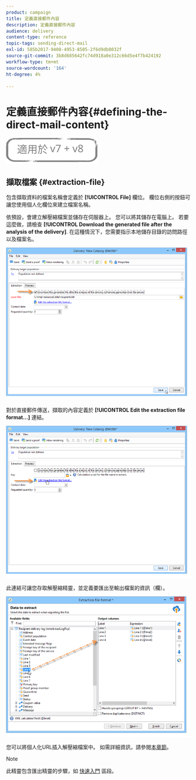 ```yaml
---
product: campaign
title: 定義直接郵件內容
description: 定義直接郵件內容
audience: delivery
content-type: reference
topic-tags: sending-direct-mail
exl-id: 585b2017-9408-4953-8505-2f6d9db8032f
source-git-commit: 3b8d685642fc74d918a0e312c66d5e4f7b424192
workflow-type: tm+mt
source-wordcount: '164'
ht-degree: 4%

---
```


# 定義直接郵件內容{#defining-the-direct-mail-content}

![](../../assets/common.svg)

## 擷取檔案 {#extraction-file}

包含擷取資料的檔案名稱會定義於 **[!UICONTROL File]** 欄位。 欄位右側的按鈕可讓您使用個人化欄位來建立檔案名稱。

依預設，會建立解壓縮檔案並儲存在伺服器上。 您可以將其儲存在電腦上。 若要這麼做，請檢查 **[!UICONTROL Download the generated file after the analysis of the delivery]**. 在這種情況下，您需要指示本地儲存目錄的訪問路徑以及檔案名。

![](assets/s_ncs_user_mail_delivery_local_file.png)

對於直接郵件傳送，擷取的內容定義於 **[!UICONTROL Edit the extraction file format...]** 連結。

![](assets/s_ncs_user_mail_delivery_format_link.png)

此連結可讓您存取解壓縮精靈，並定義要匯出至輸出檔案的資訊（欄）。

![](assets/s_ncs_user_mail_delivery_format_wz.png)

您可以將個人化URL插入解壓縮檔案中。 如需詳細資訊，請參閱[本章節](../../web/using/publishing-a-web-form.md)。

>[!NOTE]
>
>此精靈包含匯出精靈的步驟，如 [快速入門](../../platform/using/executing-export-jobs.md) 區段。
